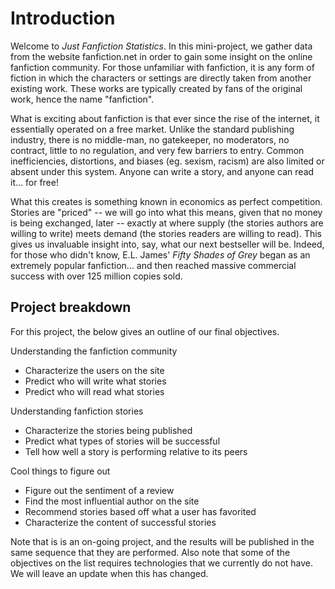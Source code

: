 
# Introduction

Welcome to _Just Fanfiction Statistics_. In this mini-project, we gather data from the website fanfiction.net in order to gain some insight on the online fanfiction community. For those unfamiliar with fanfiction, it is any form of fiction in which the characters or settings are directly taken from another existing work. These works are typically created by fans of the original work, hence the name "fanfiction".

What is exciting about fanfiction is that ever since the rise of the internet, it essentially operated on a free market. Unlike the standard publishing industry, there is no middle-man, no gatekeeper, no moderators, no contract, little to no regulation, and very few barriers to entry. Common inefficiencies, distortions, and biases (eg. sexism, racism) are also limited or absent under this system. Anyone can write a story, and anyone can read it... for free! 

What this creates is something known in economics as perfect competition.  Stories are "priced" -- we will go into what this means, given that no money is being exchanged, later -- exactly at where supply (the stories authors are willing to write) meets demand (the stories readers are willing to read). This gives us invaluable insight into, say, what our next bestseller will be. Indeed, for those who didn't know, E.L. James' _Fifty Shades of Grey_ began as an extremely popular fanfiction... and then reached massive commercial success with over 125 million copies sold. 

## Project breakdown

For this project, the below gives an outline of our final objectives. 

Understanding the fanfiction community
* Characterize the users on the site
* Predict who will write what stories
* Predict who will read what stories

Understanding fanfiction stories
* Characterize the stories being published
* Predict what types of stories will be successful
* Tell how well a story is performing relative to its peers

Cool things to figure out
* Figure out the sentiment of a review
* Find the most influential author on the site
* Recommend stories based off what a user has favorited
* Characterize the content of successful stories

Note that is is an on-going project, and the results will be published in the same sequence that they are performed. Also note that some of the objectives on the list requires technologies that we currently do not have. We will leave an update when this has changed.
